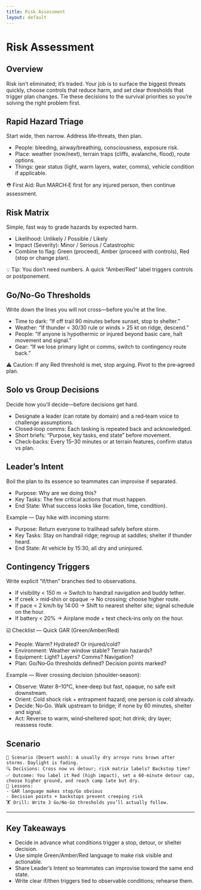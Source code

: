 ```yaml
---
title: Risk Assessment
layout: default
---
```


# Risk Assessment

## Overview
Risk isn’t eliminated; it’s traded. Your job is to surface the biggest threats quickly, choose controls that reduce harm, and set clear thresholds that trigger plan changes. Tie these decisions to the survival priorities so you’re solving the right problem first.

## Rapid Hazard Triage
Start wide, then narrow. Address life‑threats, then plan.

- People: bleeding, airway/breathing, consciousness, exposure risk.
- Place: weather (now/next), terrain traps (cliffs, avalanche, flood), route options.
- Things: gear status (light, warm layers, water, comms), vehicle condition if applicable.

⛑️ First Aid: Run MARCH‑E first for any injured person, then continue assessment.

## Risk Matrix
Simple, fast way to grade hazards by expected harm.

- Likelihood: Unlikely / Possible / Likely
- Impact (Severity): Minor / Serious / Catastrophic
- Combine to flag: Green (proceed), Amber (proceed with controls), Red (stop or change plan).

💡 Tip: You don’t need numbers. A quick “Amber/Red” label triggers controls or postponement.

## Go/No-Go Thresholds
Write down the lines you will not cross—before you’re at the line.

- Time to dark: “If off trail 90 minutes before sunset, stop to shelter.”
- Weather: “If thunder < 30/30 rule or winds > 25 kt on ridge, descend.”
- People: “If anyone is hypothermic or injured beyond basic care, halt movement and signal.”
- Gear: “If we lose primary light or comms, switch to contingency route back.”

⚠️ Caution: If any Red threshold is met, stop arguing. Pivot to the pre‑agreed plan.

## Solo vs Group Decisions
Decide how you’ll decide—before decisions get hard.

- Designate a leader (can rotate by domain) and a red‑team voice to challenge assumptions.
- Closed‑loop comms: Each tasking is repeated back and acknowledged.
- Short briefs: “Purpose, key tasks, end state” before movement.
- Check‑backs: Every 15–30 minutes or at terrain features, confirm status vs plan.

## Leader’s Intent
Boil the plan to its essence so teammates can improvise if separated.

- Purpose: Why are we doing this?
- Key Tasks: The few critical actions that must happen.
- End State: What success looks like (location, time, condition).

Example — Day hike with incoming storm:
- Purpose: Return everyone to trailhead safely before storm.
- Key Tasks: Stay on handrail ridge; regroup at saddles; shelter if thunder heard.
- End State: At vehicle by 15:30, all dry and uninjured.

## Contingency Triggers
Write explicit “if/then” branches tied to observations.

- If visibility < 150 m → Switch to handrail navigation and buddy tether.
- If creek > mid‑shin or opaque → No crossing; choose higher route.
- If pace < 2 km/h by 14:00 → Shift to nearest shelter site; signal schedule on the hour.
- If battery < 20% → Airplane mode + text check‑ins only on the hour.

☑️ Checklist — Quick GAR (Green/Amber/Red)
- People: Warm? Hydrated? Or injured/cold?
- Environment: Weather window stable? Terrain hazards?
- Equipment: Light? Layers? Comms? Navigation?
- Plan: Go/No‑Go thresholds defined? Decision points marked?

Example — River crossing decision (shoulder‑season):
- Observe: Water 8–10°C, knee‑deep but fast, opaque, no safe exit downstream.
- Orient: Cold shock risk + entrapment hazard; one person is cold already.
- Decide: No‑Go. Walk upstream to bridge; if none by 60 minutes, shelter and signal.
- Act: Reverse to warm, wind‑sheltered spot; hot drink; dry layer; reassess route.

## Scenario

```
🧭 Scenario (Desert wash): A usually dry arroyo runs brown after storms. Daylight is fading.
🔍 Decisions: Cross now vs detour; risk matrix labels? Backstop time?
✅ Outcome: You label it Red (high impact), set a 60‑minute detour cap, choose higher ground, and reach camp late but dry.
🧠 Lessons:
- GAR language makes stop/Go obvious
- Decision points + backstops prevent creeping risk
🏋️ Drill: Write 3 Go/No‑Go thresholds you’ll actually follow.
```

---

## Key Takeaways
- Decide in advance what conditions trigger a stop, detour, or shelter decision.
- Use simple Green/Amber/Red language to make risk visible and actionable.
- Share Leader’s Intent so teammates can improvise toward the same end state.
- Write clear if/then triggers tied to observable conditions; rehearse them.
